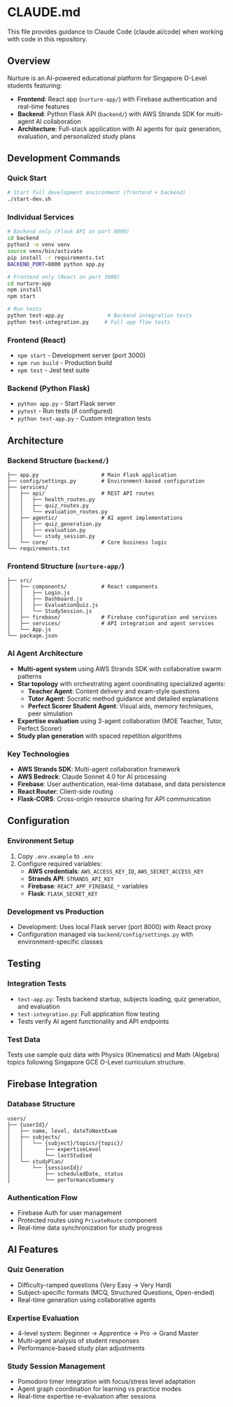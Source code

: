 # CLAUDE.md

This file provides guidance to Claude Code (claude.ai/code) when working with code in this repository.

## Overview

Nurture is an AI-powered educational platform for Singapore O-Level students featuring:
- **Frontend**: React app (`nurture-app/`) with Firebase authentication and real-time features
- **Backend**: Python Flask API (`backend/`) with AWS Strands SDK for multi-agent AI collaboration
- **Architecture**: Full-stack application with AI agents for quiz generation, evaluation, and personalized study plans

## Development Commands

### Quick Start
```bash
# Start full development environment (frontend + backend)
./start-dev.sh
```

### Individual Services
```bash
# Backend only (Flask API on port 8000)
cd backend
python3 -m venv venv
source venv/bin/activate
pip install -r requirements.txt
BACKEND_PORT=8000 python app.py

# Frontend only (React on port 3000)  
cd nurture-app
npm install
npm start

# Run tests
python test-app.py              # Backend integration tests
python test-integration.py     # Full app flow tests
```

### Frontend (React)
- `npm start` - Development server (port 3000)
- `npm run build` - Production build
- `npm test` - Jest test suite

### Backend (Python Flask)
- `python app.py` - Start Flask server
- `pytest` - Run tests (if configured)
- `python test-app.py` - Custom integration tests

## Architecture

### Backend Structure (`backend/`)
```
├── app.py                    # Main Flask application 
├── config/settings.py        # Environment-based configuration
├── services/
│   ├── api/                  # REST API routes
│   │   ├── health_routes.py
│   │   ├── quiz_routes.py
│   │   └── evaluation_routes.py
│   ├── agentic/              # AI agent implementations
│   │   ├── quiz_generation.py
│   │   ├── evaluation.py
│   │   └── study_session.py
│   └── core/                 # Core business logic
└── requirements.txt
```

### Frontend Structure (`nurture-app/`)
```
├── src/
│   ├── components/           # React components
│   │   ├── Login.js
│   │   ├── Dashboard.js
│   │   ├── EvaluationQuiz.js
│   │   └── StudySession.js
│   ├── firebase/             # Firebase configuration and services
│   ├── services/             # API integration and agent services
│   └── App.js
└── package.json
```

### AI Agent Architecture
- **Multi-agent system** using AWS Strands SDK with collaborative swarm patterns
- **Star topology** with orchestrating agent coordinating specialized agents:
  - **Teacher Agent**: Content delivery and exam-style questions
  - **Tutor Agent**: Socratic method guidance and detailed explanations  
  - **Perfect Scorer Student Agent**: Visual aids, memory techniques, peer simulation
- **Expertise evaluation** using 3-agent collaboration (MOE Teacher, Tutor, Perfect Scorer)
- **Study plan generation** with spaced repetition algorithms

### Key Technologies
- **AWS Strands SDK**: Multi-agent collaboration framework
- **AWS Bedrock**: Claude Sonnet 4.0 for AI processing
- **Firebase**: User authentication, real-time database, and data persistence
- **React Router**: Client-side routing
- **Flask-CORS**: Cross-origin resource sharing for API communication

## Configuration

### Environment Setup
1. Copy `.env.example` to `.env`
2. Configure required variables:
   - **AWS credentials**: `AWS_ACCESS_KEY_ID`, `AWS_SECRET_ACCESS_KEY`
   - **Strands API**: `STRANDS_API_KEY` 
   - **Firebase**: `REACT_APP_FIREBASE_*` variables
   - **Flask**: `FLASK_SECRET_KEY`

### Development vs Production
- Development: Uses local Flask server (port 8000) with React proxy
- Configuration managed via `backend/config/settings.py` with environment-specific classes

## Testing

### Integration Tests
- `test-app.py`: Tests backend startup, subjects loading, quiz generation, and evaluation
- `test-integration.py`: Full application flow testing
- Tests verify AI agent functionality and API endpoints

### Test Data
Tests use sample quiz data with Physics (Kinematics) and Math (Algebra) topics following Singapore GCE O-Level curriculum structure.

## Firebase Integration

### Database Structure
```
users/
├── {userId}/
│   ├── name, level, dateToNextExam
│   ├── subjects/
│   │   └── {subject}/topics/{topic}/
│   │       ├── expertiseLevel
│   │       └── lastStudied
│   └── studyPlan/
│       └── {sessionId}/
│           ├── scheduledDate, status
│           └── performanceSummary
```

### Authentication Flow
- Firebase Auth for user management
- Protected routes using `PrivateRoute` component
- Real-time data synchronization for study progress

## AI Features

### Quiz Generation
- Difficulty-ramped questions (Very Easy → Very Hard)
- Subject-specific formats (MCQ, Structured Questions, Open-ended)
- Real-time generation using collaborative agents

### Expertise Evaluation  
- 4-level system: Beginner → Apprentice → Pro → Grand Master
- Multi-agent analysis of student responses
- Performance-based study plan adjustments

### Study Session Management
- Pomodoro timer integration with focus/stress level adaptation
- Agent graph coordination for learning vs practice modes
- Real-time expertise re-evaluation after sessions